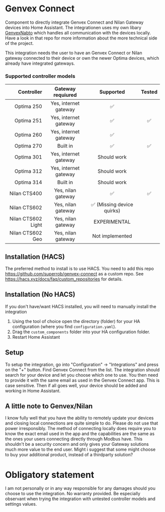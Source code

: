 # Genvex Connect
Component to directly integrate Genvex Connect and Nilan Gateway devices into Home Assistant.
The integrationen uses my own libary [GenvexNabto](https://github.com/superrob/genvexnabto) which handles all communication with the devices locally. Have a look in that repo for more information about the more technical side of the project.

This integration needs the user to have an Genvex Connect or Nilan gateway connected to their device or own the newer Optima devices, which already have integrated gateways.

### Supported controller models
|Controller         | Gateway requiured     | Supported       | Tested  |
|------------------:|:---------------------:|:---------------:|:-------:|
|Optima 250         | Yes, internet gateway | ✅              |         |
|Optima 251         | Yes, internet gateway | ✅              | ✅      |
|Optima 260         | Yes, internet gateway | ✅              |         |
|Optima 270         | Built in              | ✅              | ✅     |
|Optima 301         | Yes, internet gateway | Should work     |         |
|Optima 312         | Yes, internet gateway | Should work     |         |
|Optima 314         | Built in              | Should work     |         |
|Nilan CTS400       | Yes, nilan gateway    | ✅              | ✅     |
|Nilan CTS602       | Yes, nilan gateway    | ✅ (Missing device quirks) |         |
|Nilan CTS602 Light | Yes, nilan gateway    | EXPERIMENTAL    |         |
|Nilan CTS602 Geo   | Yes, nilan gateway    | Not implemented |         |

## Installation (HACS)

The preferred method to install is to use HACS. You need to add this repo https://github.com/superrob/genvex-connect as a custom repo. See https://hacs.xyz/docs/faq/custom_repositories for details.

## Installation (No HACS)

If you don't have/want HACS installed, you will need to manually install the integration

1. Using the tool of choice open the directory (folder) for your HA configuration (where you find `configuration.yaml`).
2. Drag the `custom_components` folder into your HA configuration folder.
3. Restart Home Assistant

## Setup
To setup the integration, go into "Configuration" -> "Integrations" and press on the "+" button. Find Genvex Connect from the list.
The integration should search for your device and let you choose which one to use. You then need to provide it with the same email as used in the Genvex Connect app. This is case sensitive. 
Then if all goes well, your device should be added and working in Home Assistant.

## A little note to Genvex/Nilan
I know fully well that you have the ability to remotely update your devices and closing local connections are quite simple to do. Please do not use that power irresponsibly. The method of connecting locally does require you to know the exact email used in the app and the capabilities are the same as the ones your users connecting directly through Modbus have. This shouldn't be a security concern and only gives your Gateway solutions much more value to the end user. Might i suggest that some might choose to buy your additional product, instead of a thirdparty solution?

# Obligatory statement
I am not personally or in any way responsible for any damages should you choose to use the integration. No warranty provided. 
Be especially observant when trying the integration with untested controller models and settings values.